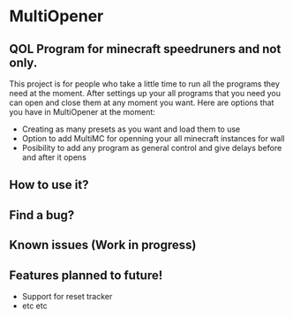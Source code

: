 # MultiOpener

## QOL Program for minecraft speedruners and not only.

This project is for people who take a little time to run all the programs they need at the moment. After settings up your all programs that you need you can open and close them at any moment you want.
Here are options that you have in MultiOpener at the moment:

* Creating as many presets as you want and load them to use
* Option to add MultiMC for openning your all minecraft instances for wall
* Posibility to add any program as general control and give delays before and after it opens

## How to use it?


## Find a bug?


## Known issues (Work in progress)


## Features planned to future!

* Support for reset tracker
* etc etc

